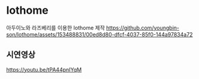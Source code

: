 # Iothome
아두이노와 라즈베리를 이용한 Iothome 제작
https://github.com/youngbin-son/Iothome/assets/153488831/00ed8d80-dfcf-4037-85f0-144a97834a72
## 시연영상
https://youtu.be/tPA44pnIYqM
